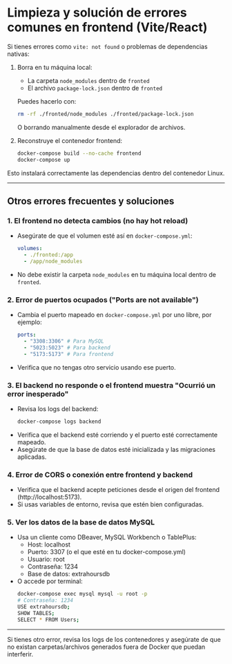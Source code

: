 # Limpieza y solución de errores comunes en frontend (Vite/React)

Si tienes errores como `vite: not found` o problemas de dependencias nativas:

1. Borra en tu máquina local:

   - La carpeta `node_modules` dentro de `fronted`
   - El archivo `package-lock.json` dentro de `fronted`

   Puedes hacerlo con:

   ```bash
   rm -rf ./fronted/node_modules ./fronted/package-lock.json
   ```

   O borrando manualmente desde el explorador de archivos.

2. Reconstruye el contenedor frontend:
   ```bash
   docker-compose build --no-cache frontend
   docker-compose up
   ```

Esto instalará correctamente las dependencias dentro del contenedor Linux.

---

## Otros errores frecuentes y soluciones

### 1. El frontend no detecta cambios (no hay hot reload)

- Asegúrate de que el volumen esté así en `docker-compose.yml`:
  ```yaml
  volumes:
    - ./fronted:/app
    - /app/node_modules
  ```
- No debe existir la carpeta `node_modules` en tu máquina local dentro de `fronted`.

### 2. Error de puertos ocupados ("Ports are not available")

- Cambia el puerto mapeado en `docker-compose.yml` por uno libre, por ejemplo:
  ```yaml
  ports:
    - "3308:3306" # Para MySQL
    - "5023:5023" # Para backend
    - "5173:5173" # Para frontend
  ```
- Verifica que no tengas otro servicio usando ese puerto.

### 3. El backend no responde o el frontend muestra "Ocurrió un error inesperado"

- Revisa los logs del backend:
  ```bash
  docker-compose logs backend
  ```
- Verifica que el backend esté corriendo y el puerto esté correctamente mapeado.
- Asegúrate de que la base de datos esté inicializada y las migraciones aplicadas.

### 4. Error de CORS o conexión entre frontend y backend

- Verifica que el backend acepte peticiones desde el origen del frontend (http://localhost:5173).
- Si usas variables de entorno, revisa que estén bien configuradas.

### 5. Ver los datos de la base de datos MySQL

- Usa un cliente como DBeaver, MySQL Workbench o TablePlus:
  - Host: localhost
  - Puerto: 3307 (o el que esté en tu docker-compose.yml)
  - Usuario: root
  - Contraseña: 1234
  - Base de datos: extrahoursdb
- O accede por terminal:
  ```bash
  docker-compose exec mysql mysql -u root -p
  # Contraseña: 1234
  USE extrahoursdb;
  SHOW TABLES;
  SELECT * FROM Users;
  ```

---

Si tienes otro error, revisa los logs de los contenedores y asegúrate de que no existan carpetas/archivos generados fuera de Docker que puedan interferir.
